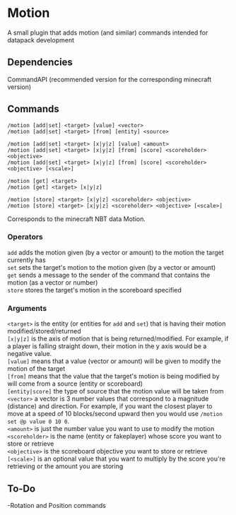 # Motion
A small plugin that adds motion (and similar) commands intended for datapack development

## Dependencies

CommandAPI (recommended version for the corresponding minecraft version)

## Commands
```
/motion [add|set] <target> [value] <vector>
/motion [add|set] <target> [from] [entity] <source>

/motion [add|set] <target> [x|y|z] [value] <amount>
/motion [add|set] <target> [x|y|z] [from] [score] <scoreholder> <objective>
/motion [add|set] <target> [x|y|z] [from] [score] <scoreholder> <objective> [<scale>]

/motion [get] <target>
/motion [get] <target> [x|y|z]

/motion [store] <target> [x|y|z] <scoreholder> <objective>
/motion [store] <target> [x|y|z] <scoreholder> <objective> [<scale>]
```

Corresponds to the minecraft NBT data Motion. <br />

### Operators
`add` adds the motion given (by a vector or amount) to the motion the target currently has <br />
`set` sets the target's motion to the motion given (by a vector or amount) <br />
`get` sends a message to the sender of the command that contains the motion (as a vector or number) <br />
`store` stores the target's motion in the scoreboard specified

### Arguments
`<target>` is the entity (or entities for `add` and `set`) that is having their motion modified/stored/returned <br />
`[x|y|z]` is the axis of motion that is being returned/modified. For example, if a player is falling straight down, their motion in the y axis would be a negative value. <br />
`[value]` means that a value (vector or amount) will be given to modify the motion of the target <br />
`[from]` means that the value that the target's motion is being modified by will come from a source (entity or scoreboard) <br />
`[entity|score]` the type of source that the motion value will be taken from <br />
`<vector>` a vector is 3 number values that correspond to a magnitude (distance) and direction. For example, if you want the closest player to move at a speed of 10 blocks/second upward then you would use `/motion set @p value 0 10 0`. <br />
`<amount>` is just the number value you want to use to modify the motion <br />
`<scoreholder>` is the name (entity or fakeplayer) whose score you want to store or retrieve <br />
`<objective>` is the scoreboard objective you want to store or retrieve <br />
`[<scale>]` is an optional value that you want to multiply by the score you're retrieving or the amount you are storing

## To-Do
-Rotation and Position commands
